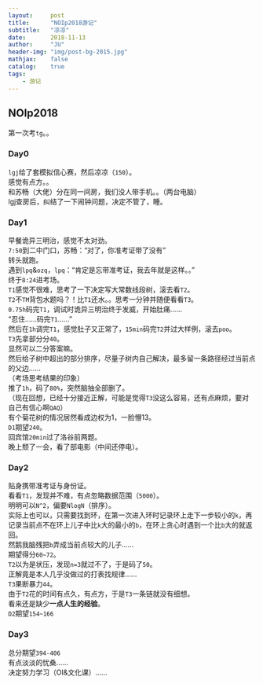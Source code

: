```yaml
---
layout:     post
title:      "NOIp2018游记"
subtitle:   "凉凉"
date:       2018-11-13
author:     "JU"
header-img: "img/post-bg-2015.jpg"
mathjax:    false
catalog:    true
tags:
    - 游记
---
```

## NOIp2018
第一次考`tg`。。
### Day0
`lgj`给了套模拟信心赛，然后凉凉（`150`）。  
感觉有点方。。  
和苏畅（大佬）分在同一间房，我们没人带手机。。（两台电脑）  
lgj查房后，纠结了一下闹钟问题，决定不管了，睡。
### Day1
早餐诡异三明治，感觉不太对劲。  
`7:50`到二中门口，苏畅：“对了，你准考证带了没有”  
转头就跑。  
遇到`lpq`&`ozq`，`lpq`：“肯定是忘带准考证，我去年就是这样。。”  
终于`8:24`进考场。  
`T1`感觉不很难，思考了一下决定写大常数线段树，滚去看`T2`。  
`T2`不`TM`背包水题吗？！比`T1`还水。。思考一分钟并随便看看`T3`。  
`0.75h`码完`T1`，调试时诡异三明治终于发威，开始肚痛……  
“忍住……码完`T1`……”  
然后在`1h`调完`T1`，感觉肚子又正常了，`15min`码完`T2`并过大样例，滚去`poo`。  
`T3`先拿部分分`40`。  
显然可以二分答案嘛。  
然后给子树中超出的部分排序，尽量子树内自己解决，最多留一条路径经过当前点的父边……  
（考场思考结果的印象）  
推了`1h`，码了`80%`，突然脑抽全部删了。  
（现在回想，已经十分接近正解，可能是觉得`T3`没这么容易，还有点麻烦，要对自己有信心啊`QAQ`）  
有个菊花树的情况居然看成边权为1，一脸懵13。  
`D1`期望`240`。  
回宾馆`20min`过了洛谷前两题。  
晚上颓了一会，看了部电影（中间还停电）。  
### Day2
贴身携带准考证与身份证。  
看看`T1`，发现并不难，有点忽略数据范围（`5000`）。  
明明可以`N^2`，偏要`NlogN`（排序）。  
实际上也可以，只需要找到环，在第一次进入环时记录环上走下一步较小的`k`，再记录当前点不在环上儿子中比`k`大的最小的`b`，在环上贪心时遇到一个比`b`大的就返回。  
然鹅我脑残把`b`弄成当前点较大的儿子……  
期望得分`60~72`。  
`T2`以为是状压，发现`n=3`就过不了，于是码了`50`。  
正解竟是本人几乎没做过的打表找规律……  
`T3`果断暴力`44`。  
由于`T2`花的时间有点久，有点方，于是`T3`一条链就没有细想。  
看来还是缺少**一点人生的经验**。  
`D2`期望`154~166`
### Day3
总分期望`394-406`  
有点淡淡的忧桑……  
决定努力学习（OI&文化课）……

